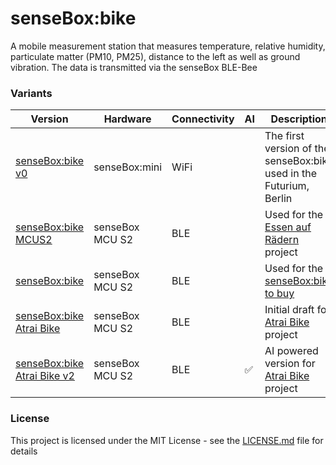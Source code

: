 # senseBox:bike

A mobile measurement station that measures temperature, relative humidity, particulate matter (PM10, PM25), distance to the left as well as ground vibration. The data is transmitted via the senseBox BLE-Bee

### Variants

| Version                                               | Hardware        | Connectivity | AI | Description                                                                        |
|-------------------------------------------------------|-----------------|--------------|----|------------------------------------------------------------------------------------|
| [senseBox:bike v0](senseBox-bike-v0)                  | senseBox:mini   | WiFi         |    | The first version of the senseBox:bike used in the Futurium, Berlin                |
| [senseBox:bike MCUS2](senseBox-bike-mcus2)            | senseBox MCU S2 | BLE          |    | Used for the [Essen auf Rädern](https://essen.aufraedern.org/) project             |
| [senseBox:bike](senseBox-bike)                        | senseBox MCU S2 | BLE          |    | Used for the [senseBox:bike to buy](https://sensebox.kaufen/product/sensebox-bike) |
| [senseBox:bike Atrai Bike](senseBox-bike-atrai)       | senseBox MCU S2 | BLE          |    | Initial draft for [Atrai Bike](https://atrai.bike/) project                        |
| [senseBox:bike Atrai Bike v2](senseBox-bike-atrai-v2) | senseBox MCU S2 | BLE          | ✅  | AI powered version for [Atrai Bike](https://atrai.bike/) project                   |

### License

This project is licensed under the MIT License - see the [LICENSE.md](LICENSE.md) file for details
